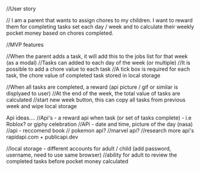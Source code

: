 
//User story

// I am a parent that wants to assign chores to my children. I want to reward them for completing tasks set each day / week and to calculate their weekly pocket money based on chores completed.

//MVP features

//When the parent adds a task, it will add this to the jobs list for that week (as a modal)
//Tasks can added to each day of the week (or multiple)
//It is possible to add a chore value to each task
//A tick box is required for each task, the chore value of completed task stored in local storage

//When all tasks are completed, a reward (api picture / gif or similar is displyaed to user)
//At the end of the week, the total value of tasks are calculated
//start new week button, this can copy all tasks from previous week and wipe local storage 



Api ideas....
//Api's - a reward api when task (or set of tasks complete) - i.e Roblox? or giphy celebration 
//APi - date and time, picture of the day (nasa)
//api - reccomend book
// pokemon api?
//marvel api?
//research more api's rapidapi.com + publicapi.dev

//local storage - different accounts for adult / child (add password, username, need to use same browser)
//ability for adult to review the completed tasks before pocket money calculated



